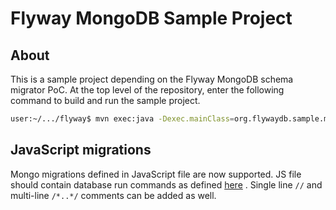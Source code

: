 # Flyway MongoDB Sample Project
## About
This is a sample project depending on the Flyway MongoDB schema migrator PoC. At the top level of
the repository, enter the following command to build and run the sample project.

```bash
user:~/.../flyway$ mvn exec:java -Dexec.mainClass=org.flywaydb.sample.mongodb.Main -P-InstallableDBTest -P-CommercialDBTest -pl flyway-sample-mongodb
```

## JavaScript migrations
Mongo migrations defined in JavaScript file are now supported. JS file should contain database run commands
as defined [here](https://docs.mongodb.com/v3.2/reference/method/db.runCommand/) . Single line `//` and
multi-line `/*..*/` comments can be added as well.
